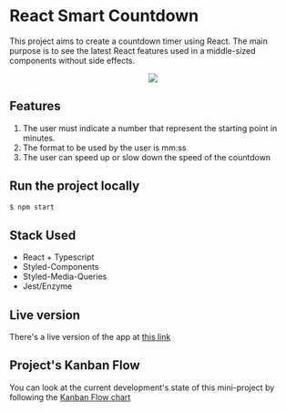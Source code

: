 # React Smart Countdown

This project aims to create a countdown timer using React. The main purpose is to see the latest React features used in a middle-sized components without side effects.

<p align="center">
  <img width="auto" height="auto" src="https://media0.giphy.com/media/H1RnsoNMfy6BWKcEx6/giphy.gif">
</p>

## Features

1. The user must indicate a number that represent the starting point in minutes.
2. The format to be used by the user is mm:ss
3. The user can speed up or slow down the speed of the countdown

## Run the project locally

```bash
$ npm start
```

## Stack Used

- React + Typescript
- Styled-Components
- Styled-Media-Queries
- Jest/Enzyme

## Live version

There's a live version of the app at [this link](www.google.com)

## Project's Kanban Flow

You can look at the current development's state of this mini-project by following the [Kanban Flow chart](https://github.com/jprivillaso/react-smart-countdown/projects/1)
